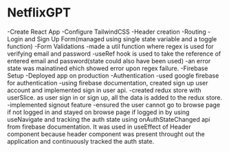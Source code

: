 # NetflixGPT

-Create React App
-Configure TailwindCSS
-Header creation
-Routing
-Login and Sign Up Form(managed using single state variable and a toggle function)
-Form Validations
  -made a util function where regex is used for verifying email and password
  -useRef hook is used to take the reference of entered email and password(state could also have been used)
  -an error state was mainatined ehich showed error upon regex failure.
-Firebase Setup
-Deployed app on production
-Authentication
  -used google firebase for authentication
  -using firebase documentation, created sign up user account and implemented sign in user api.
  -created redux store with userSlice.  as user sign in or sign up, all the data is added to the redux store.
  -implemented signout feature
  -ensured the user cannot go to browse page if not logged in and stayed on browse page if logged in by using useNavigate and tracking the auth state using onAuthStateChanged api from firebase documentation. It was used in useEffect of Header component because header component was present throught out the application and continuously tracked the auth state.
   
